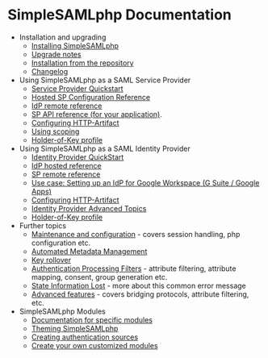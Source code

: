 # SimpleSAMLphp Documentation

* Installation and upgrading
  * [Installing SimpleSAMLphp](simplesamlphp-install)
  * [Upgrade notes](simplesamlphp-upgrade-notes)
  * [Installation from the repository](simplesamlphp-install-repo)
  * [Changelog](simplesamlphp-changelog)
* Using SimpleSAMLphp as a SAML Service Provider
  * [Service Provider Quickstart](simplesamlphp-sp)
  * [Hosted SP Configuration Reference](./saml:sp)
  * [IdP remote reference](simplesamlphp-reference-idp-remote)
  * [SP API reference (for your application)](simplesamlphp-sp-api).
  * [Configuring HTTP-Artifact](./simplesamlphp-artifact-sp)
  * [Using scoping](./simplesamlphp-scoping)
  * [Holder-of-Key profile](simplesamlphp-hok-sp)
* Using SimpleSAMLphp as a SAML Identity Provider
  * [Identity Provider QuickStart](simplesamlphp-idp)
  * [IdP hosted reference](simplesamlphp-reference-idp-hosted)
  * [SP remote reference](simplesamlphp-reference-sp-remote)
  * [Use case: Setting up an IdP for Google Workspace (G Suite / Google Apps)](simplesamlphp-googleapps)
  * [Configuring HTTP-Artifact](./simplesamlphp-artifact-idp)
  * [Identity Provider Advanced Topics](simplesamlphp-idp-more)
  * [Holder-of-Key profile](simplesamlphp-hok-idp)
* Further topics
  * [Maintenance and configuration](simplesamlphp-maintenance) - covers session handling, php configuration etc.
  * [Automated Metadata Management](/docs/contrib_modules/metarefresh/simplesamlphp-automated_metadata)
  * [Key rollover](./saml:keyrollover)
  * [Authentication Processing Filters](simplesamlphp-authproc) - attribute filtering, attribute mapping, consent, group generation etc.
  * [State Information Lost](simplesamlphp-nostate) - more about this common error message
  * [Advanced features](simplesamlphp-advancedfeatures) - covers bridging protocols, attribute filtering, etc.
* SimpleSAMLphp Modules
  * [Documentation for specific modules](/docs/contributed_modules.html)
  * [Theming SimpleSAMLphp](simplesamlphp-theming)
  * [Creating authentication sources](./simplesamlphp-authsource)
  * [Create your own customized modules](simplesamlphp-modules)
